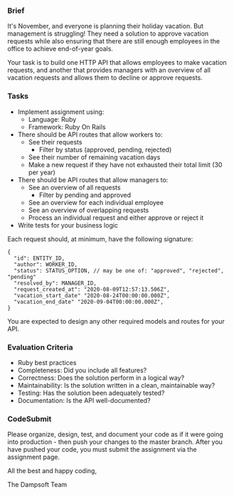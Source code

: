 ### Brief

It's November, and everyone is planning their holiday vacation. But management is struggling! They need a solution to approve vacation requests while also ensuring that there are still enough employees in the office to achieve end-of-year goals.  

Your task is to build one HTTP API that allows employees to make vacation requests, and another that provides managers with an overview of all vacation requests and allows them to decline or approve requests.

### Tasks

- Implement assignment using:
    - Language: Ruby
    - Framework: Ruby On Rails
- There should be API routes that allow workers to:
    - See their requests
        - Filter by status (approved, pending, rejected)
    - See their number of remaining vacation days
    - Make a new request if they have not exhausted their total limit (30 per year)
- There should be API routes that allow managers to:
    - See an overview of all requests
        - Filter by pending and approved
    - See an overview for each individual employee
    - See an overview of overlapping requests
    - Process an individual request and either approve or reject it
- Write tests for your business logic

Each request should, at minimum, have the following signature:
```
{
  "id": ENTITY_ID,
  "author": WORKER_ID,
  "status": STATUS_OPTION, // may be one of: "approved", "rejected", "pending"
  "resolved_by": MANAGER_ID,
  "request_created_at": "2020-08-09T12:57:13.506Z",
  "vacation_start_date" "2020-08-24T00:00:00.000Z",
  "vacation_end_date" "2020-09-04T00:00:00.000Z",
}
```
You are expected to design any other required models and routes for your API.

### Evaluation Criteria

- Ruby best practices
- Completeness: Did you include all features?
- Correctness: Does the solution perform in a logical way?
- Maintainability: Is the solution written in a clean, maintainable way?
- Testing: Has the solution been adequately tested?
- Documentation: Is the API well-documented?

### CodeSubmit

Please organize, design, test, and document your code as if it were going into production - then push your changes to the master branch. After you have pushed your code, you must submit the assignment via the assignment page.

All the best and happy coding,

The Dampsoft Team